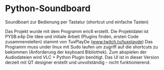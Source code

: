 # Python-Soundboard
Soundboart zur Bedienung per Tastatur (shortcut und einfache Tasten)

Das Projekt wurde mit dem Programm eric6 erstellt. Die Projektdatei ist PYSB.e4p
Die Idee und initiale Arbeit (Plugins finden, ersten Code zusammenstellen) stammt von TuxPlayDe (www.twitch.tv/tuxplayde)
Das Programm muss under linux mit Sudo laufen um zugriff auf die shortcuts zu bekommen (Anforderung der keyboard Bibliothek).
Zum abspielen der Audiodateien wird VLC + Python Plugin benötigt. Das UI ist in dieser Version derzeit mit QT designer erstellt und unvollständig - nicht funktionierend.
